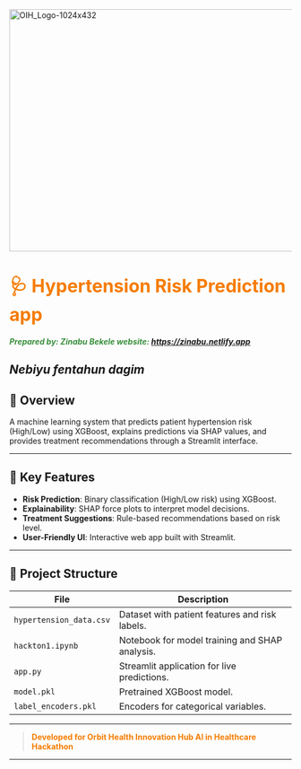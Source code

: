   <img width="1024" height="432" alt="OIH_Logo-1024x432" src="https://github.com/user-attachments/assets/b0d7b50a-916a-4774-895b-177cdaf2392c" />

# <span style="color:#f57c00; font-size:32px"><b>🩺 Hypertension Risk Prediction app </b></span>

#### <span style="color:#388e3c"><i>Prepared by: Zinabu Bekele website: https://zinabu.netlify.app</i>
<i>Nebiyu</i>
<i>fentahun</i>
<i> dagim</i></span>
---

## 📌 Overview  
A machine learning system that predicts patient hypertension risk (High/Low) using XGBoost, explains predictions via SHAP values, and provides treatment recommendations through a Streamlit interface.

---

## 🚀 Key Features  
- **Risk Prediction**: Binary classification (High/Low risk) using XGBoost.  
- **Explainability**: SHAP force plots to interpret model decisions.  
- **Treatment Suggestions**: Rule-based recommendations based on risk level.  
- **User-Friendly UI**: Interactive web app built with Streamlit.  

---

## 📂 Project Structure  
| File | Description |  
|------|-------------|  
| `hypertension_data.csv` | Dataset with patient features and risk labels. |  
| `hackton1.ipynb` | Notebook for model training and SHAP analysis. |  
| `app.py` | Streamlit application for live predictions. |  
| `model.pkl` | Pretrained XGBoost model. |  
| `label_encoders.pkl` | Encoders for categorical variables. |  

---

> <span style="color:#f57c00; font-weight:bold"> Developed for Orbit Health Innovation Hub AI in Healthcare Hackathon</span>  


---
